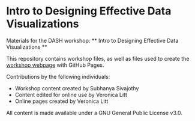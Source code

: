 # Intro to Designing Effective Data Visualizations
Materials for the DASH workshop: ** Intro to Designing Effective Data Visualizations **  

This repository contains workshop files, as well as files used to create the [workshop webpage](https://scds.github.io/intro-data-viz) with GitHub Pages. 


Contributions by the following individuals: 
- Workshop content created by Subhanya Sivajothy 
- Content edited for online use by Veronica Litt
- Online pages created by Veronica Litt


  
All content is made available under a GNU General Public License v3.0.
